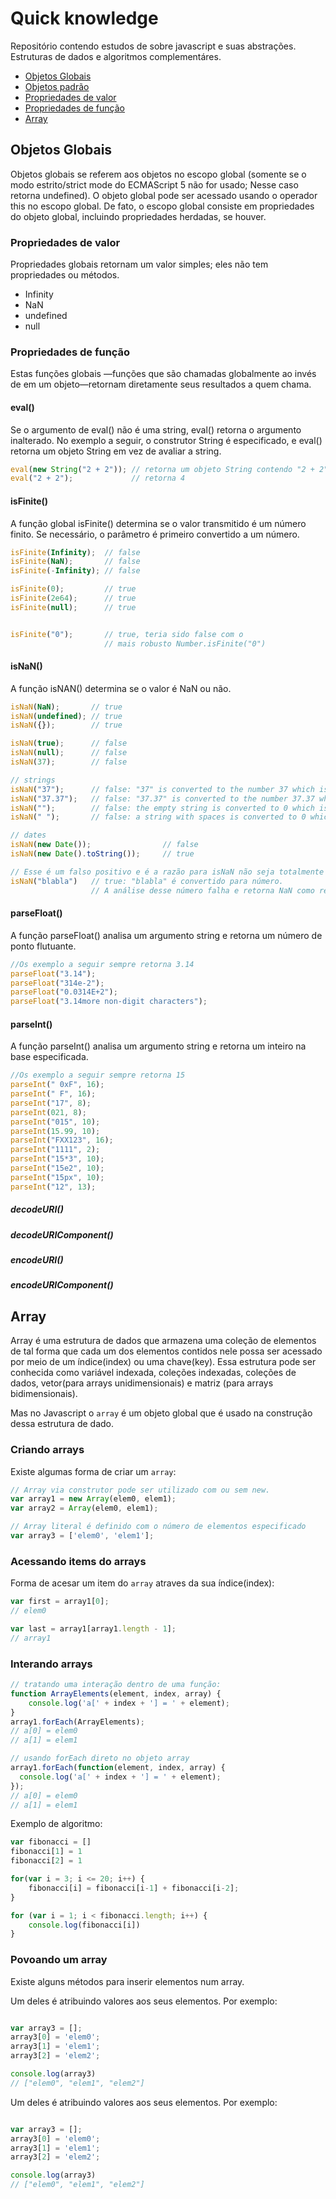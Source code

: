 # Quick knowledge 
Repositório contendo estudos de sobre javascript e suas abstrações. Estruturas de dados e algoritmos complementáres.

* [Objetos Globais](#objetos-globais)
* [Objetos padrão](#objetos-padrao)
* [Propriedades de valor](#propriedades-de-valor)
* [Propriedades de função](#propriedades-de-função)
* [Array](#array)

## Objetos Globais 
Objetos globais se referem aos objetos no escopo global (somente se o modo estrito/strict mode do ECMAScript 5 não for usado; Nesse caso retorna undefined). O objeto global pode ser acessado usando o operador this no escopo global. De fato, o escopo global consiste em propriedades do objeto global, incluindo propriedades herdadas, se houver.

### Propriedades de valor
Propriedades globais retornam um valor simples; eles não tem propriedades ou métodos.

- Infinity
- NaN
- undefined
- null

### Propriedades de função
Estas funções globais —funções que são chamadas globalmente ao invés de em um objeto—retornam diretamente seus resultados a quem chama.

#### eval()
Se o argumento de eval() não é uma string, eval() retorna o argumento inalterado. No exemplo a seguir, o construtor String é especificado, e eval() retorna um objeto String em vez de avaliar a string.

```js
eval(new String("2 + 2")); // retorna um objeto String contendo "2 + 2"
eval("2 + 2");             // retorna 4
```

#### isFinite()
A função global isFinite() determina se o valor transmitido é um número finito. Se necessário, o parâmetro é primeiro convertido a um número.

```js
isFinite(Infinity);  // false
isFinite(NaN);       // false
isFinite(-Infinity); // false

isFinite(0);         // true
isFinite(2e64);      // true
isFinite(null);      // true


isFinite("0");       // true, teria sido false com o  
                     // mais robusto Number.isFinite("0")
```

#### isNaN()
A função isNAN() determina se o valor é NaN ou não. 

```js
isNaN(NaN);       // true
isNaN(undefined); // true
isNaN({});        // true

isNaN(true);      // false
isNaN(null);      // false
isNaN(37);        // false

// strings
isNaN("37");      // false: "37" is converted to the number 37 which is not NaN
isNaN("37.37");   // false: "37.37" is converted to the number 37.37 which is not NaN
isNaN("");        // false: the empty string is converted to 0 which is not NaN
isNaN(" ");       // false: a string with spaces is converted to 0 which is not NaN

// dates
isNaN(new Date());                // false
isNaN(new Date().toString());     // true

// Esse é um falso positivo e é a razão para isNaN não seja totalmente confiável.
isNaN("blabla")   // true: "blabla" é convertido para número. 
                  // A análise desse número falha e retorna NaN como resultado.
```

#### parseFloat()
A função parseFloat() analisa um argumento string e retorna um número de ponto flutuante.
```js
//Os exemplo a seguir sempre retorna 3.14
parseFloat("3.14");
parseFloat("314e-2");
parseFloat("0.0314E+2");
parseFloat("3.14more non-digit characters");
```

#### parseInt()
A função parseInt() analisa um argumento string e retorna um inteiro na base especificada.
```js
//Os exemplo a seguir sempre retorna 15
parseInt(" 0xF", 16);
parseInt(" F", 16);
parseInt("17", 8);
parseInt(021, 8);
parseInt("015", 10);
parseInt(15.99, 10);
parseInt("FXX123", 16);
parseInt("1111", 2);
parseInt("15*3", 10);
parseInt("15e2", 10);
parseInt("15px", 10);
parseInt("12", 13);
```



##### decodeURI()
##### decodeURIComponent()
##### encodeURI()
##### encodeURIComponent()



## Array  
Array é uma estrutura de dados que armazena uma coleção de elementos de tal forma que cada um dos elementos contidos nele possa ser acessado por meio de um índice(index) ou uma chave(key). Essa estrutura pode ser conhecida como variável indexada, coleções indexadas, coleções de dados, vetor(para arrays unidimensionais) e matriz (para arrays bidimensionais).

Mas no Javascript o `array` é um objeto global que é usado na construção dessa estrutura de dado. 

### Criando arrays

Existe algumas forma de criar um `array`:

```js
// Array via construtor pode ser utilizado com ou sem new. 
var array1 = new Array(elem0, elem1);
var array2 = Array(elem0, elem1);

// Array literal é definido com o número de elementos especificado
var array3 = ['elem0', 'elem1'];
```


### Acessando items do arrays

Forma de acesar um item do `array` atraves da sua índice(index):

```js
var first = array1[0];
// elem0

var last = array1[array1.length - 1];
// array1

```

### Interando arrays

```js
// tratando uma interação dentro de uma função:
function ArrayElements(element, index, array) {
    console.log('a[' + index + '] = ' + element);
}
array1.forEach(ArrayElements);
// a[0] = elem0
// a[1] = elem1

// usando forEach direto no objeto array
array1.forEach(function(element, index, array) {
  console.log('a[' + index + '] = ' + element);
});
// a[0] = elem0
// a[1] = elem1

```

Exemplo de algoritmo:
```js
var fibonacci = []
fibonacci[1] = 1
fibonacci[2] = 1

for(var i = 3; i <= 20; i++) {
    fibonacci[i] = fibonacci[i-1] + fibonacci[i-2];
}

for (var i = 1; i < fibonacci.length; i++) {
    console.log(fibonacci[i])
}
```
### Povoando um array
Existe alguns métodos para inserir elementos num array. 

Um deles é atribuindo valores aos seus elementos. 
Por exemplo:

```js

var array3 = [];
array3[0] = 'elem0';
array3[1] = 'elem1';
array3[2] = 'elem2';

console.log(array3)
// ["elem0", "elem1", "elem2"]

```

Um deles é atribuindo valores aos seus elementos. 
Por exemplo:

```js

var array3 = [];
array3[0] = 'elem0';
array3[1] = 'elem1';
array3[2] = 'elem2';

console.log(array3)
// ["elem0", "elem1", "elem2"]

```


